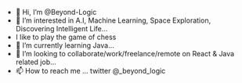 - 👋 Hi, I’m @Beyond-Logic
- 👀 I’m interested in A.I, Machine Learning, Space Exploration, Discovering Intelligent Life...
-  I like to play the game of chess
- 🌱 I’m currently learning Java...
- 💞️ I’m looking to collaborate/work/freelance/remote on React & Java related job...
- 📫 How to reach me ... twitter @_beyond_logic

<!---
Beyond-Logic/Beyond-Logic is a ✨ special ✨ repository because its `README.md` (this file) appears on your GitHub profile.
You can click the Preview link to take a look at your changes.
--->
